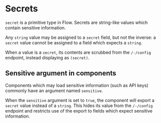 # Secrets

`secret` is a primitive type in Flow. Secrets are string-like values which
contain sensitive information.

Any `string` value may be assigned to a `secret` field, but not the inverse: a
`secret` value cannot be assigned to a field which expects a `string`.

When a value is a `secret`, its contents are scrubbed from the `/-/config`
endpoint, instead displaying as `(secret)`.

## Sensitive argument in components

Components which may load sensitive information (such as API keys) commonly
have an argument named `sensitive`.

When the `sensitive` argument is set to `true`, the component will export a
`secret` value instead of a `string`. This hides its value from the `/-/config`
endpoint and restricts use of the export to fields which expect sensitive
information.
